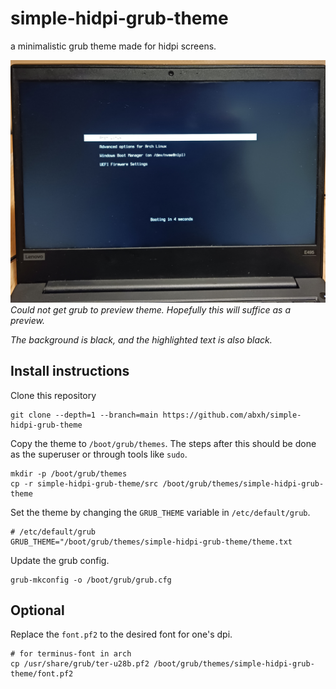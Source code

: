 # simple-hidpi-grub-theme
a minimalistic grub theme made for hidpi screens.

![](./bad_preview.jpg)
_Could not get grub to preview theme. Hopefully this will suffice as a preview._

_The background is black, and the highlighted text is also black._

## Install instructions
Clone this repository
```
git clone --depth=1 --branch=main https://github.com/abxh/simple-hidpi-grub-theme
```

Copy the theme to `/boot/grub/themes`. The steps after this should be done as the superuser or through tools like `sudo`.
```
mkdir -p /boot/grub/themes
cp -r simple-hidpi-grub-theme/src /boot/grub/themes/simple-hidpi-grub-theme
```

Set the theme by changing the `GRUB_THEME` variable in `/etc/default/grub`.
```
# /etc/default/grub
GRUB_THEME="/boot/grub/themes/simple-hidpi-grub-theme/theme.txt
```

Update the grub config.
```
grub-mkconfig -o /boot/grub/grub.cfg
```
## Optional
Replace the `font.pf2` to the desired font for one's dpi.
```
# for terminus-font in arch
cp /usr/share/grub/ter-u28b.pf2 /boot/grub/themes/simple-hidpi-grub-theme/font.pf2
```
